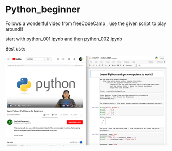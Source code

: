 # Python_beginner
Follows a wonderful video from freeCodeCamp , use the given script to play around!!

start with 
python_001.ipynb
and then
python_002.ipynb

Best use: 

![alt text](https://github.com/vinkrishna/Python_beginner/blob/master/photo.png)

